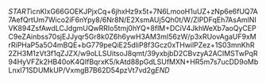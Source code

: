 $START$icnKlxG66GOEKJPjxCq+6jhxHz9x5t+7N6LmooH1uUZ+zNp6e6fUQ7A7AefQrtUm7Wico2iF6nYpy8/6Nr8N/E2XsmAUj5Qh0t/W/ZlPDFqEh7AsAmlNIVK894ZsfAwdLCJdgmUQwRRIo5tmj0hYQ+8flM+DCiV4JkhWeXb7aoQyCEPC9eZAinbss70sjEJJyqr5Gr8k0Z6h6ywH3AM3mI56zW/p3xRUovAgaUF9xMrRiPHaP5a5O4mBQE+bG779peQiE25dliP8f3Gcz0xTHwilPZez+1S03mnKhR2ZH3M1zVt3f1qZJZX/w9oLLSUitsoJ8qmt/39yxbjbD2CBvzyA2ACIMSTwPqR94HyVFZk2HB40oK4QIfBqrxK5/kAtd88pGdLSUfMXN+HR5m7s7ucDD9oMbLnxl71SDUMkUP/VxmgB7B62D54pzVt7vd2g$END$